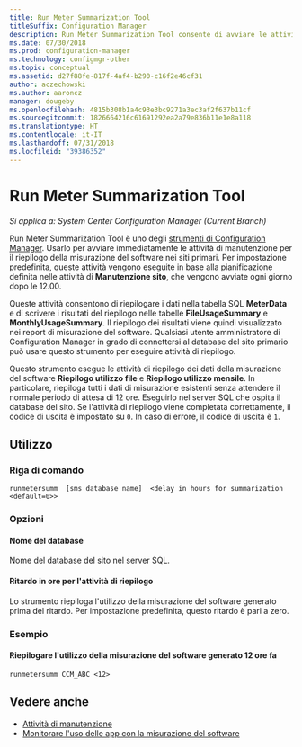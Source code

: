 ```yaml
---
title: Run Meter Summarization Tool
titleSuffix: Configuration Manager
description: Run Meter Summarization Tool consente di avviare le attività di riepilogo della misurazione del software in Configuration Manager.
ms.date: 07/30/2018
ms.prod: configuration-manager
ms.technology: configmgr-other
ms.topic: conceptual
ms.assetid: d27f88fe-817f-4af4-b290-c16f2e46cf31
author: aczechowski
ms.author: aaroncz
manager: dougeby
ms.openlocfilehash: 4815b308b1a4c93e3bc9271a3ec3af2f637b11cf
ms.sourcegitcommit: 1826664216c61691292ea2a79e836b11e1e8a118
ms.translationtype: HT
ms.contentlocale: it-IT
ms.lasthandoff: 07/31/2018
ms.locfileid: "39386352"
---
```

# <a name="run-meter-summarization-tool"></a>Run Meter Summarization Tool

*Si applica a: System Center Configuration Manager (Current Branch)*

Run Meter Summarization Tool è uno degli [strumenti di Configuration Manager](/sccm/core/support/tools). Usarlo per avviare immediatamente le attività di manutenzione per il riepilogo della misurazione del software nei siti primari. Per impostazione predefinita, queste attività vengono eseguite in base alla pianificazione definita nelle attività di **Manutenzione sito**, che vengono avviate ogni giorno dopo le 12.00. 

Queste attività consentono di riepilogare i dati nella tabella SQL **MeterData** e di scrivere i risultati del riepilogo nelle tabelle **FileUsageSummary** e **MonthlyUsageSummary**. Il riepilogo dei risultati viene quindi visualizzato nei report di misurazione del software. Qualsiasi utente amministratore di Configuration Manager in grado di connettersi al database del sito primario può usare questo strumento per eseguire attività di riepilogo. 

Questo strumento esegue le attività di riepilogo dei dati della misurazione del software **Riepilogo utilizzo file** e **Riepilogo utilizzo mensile**. In particolare, riepiloga tutti i dati di misurazione esistenti senza attendere il normale periodo di attesa di 12 ore. Eseguirlo nel server SQL che ospita il database del sito. Se l'attività di riepilogo viene completata correttamente, il codice di uscita è impostato su `0`. In caso di errore, il codice di uscita è `1`.



## <a name="usage"></a>Utilizzo

### <a name="command-line"></a>Riga di comando

`runmetersumm  [sms database name]  <delay in hours for summarization <default=0>>`


### <a name="options"></a>Opzioni

#### <a name="database-name"></a>Nome del database
Nome del database del sito nel server SQL.

#### <a name="delay-in-hours-for-summarization"></a>Ritardo in ore per l'attività di riepilogo
Lo strumento riepiloga l'utilizzo della misurazione del software generato prima del ritardo. Per impostazione predefinita, questo ritardo è pari a zero.


### <a name="example"></a>Esempio

#### <a name="summarize-the-software-metering-usage-generated-12-hours-ago"></a>Riepilogare l'utilizzo della misurazione del software generato 12 ore fa

`runmetersumm CCM_ABC <12>`



## <a name="see-also"></a>Vedere anche

- [Attività di manutenzione](/sccm/core/servers/manage/maintenance-tasks)
- [Monitorare l'uso delle app con la misurazione del software](/sccm/apps/deploy-use/monitor-app-usage-with-software-metering)
